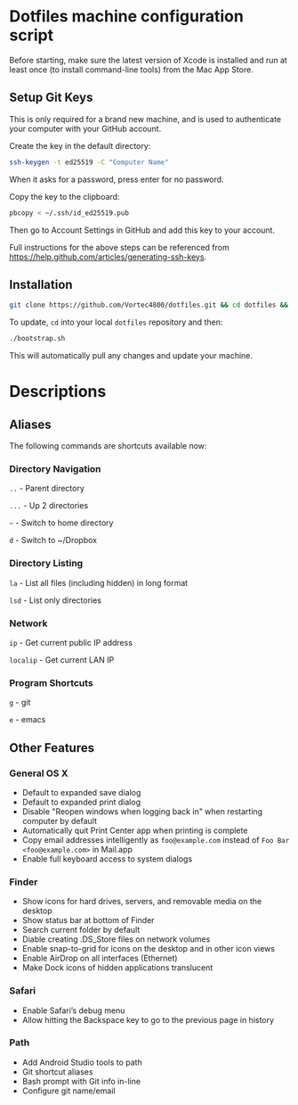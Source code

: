 # Dotfiles machine configuration script

Before starting, make sure the latest version of Xcode is installed and run at least once (to install command-line tools) from the Mac App Store.

## Setup Git Keys

This is only required for a brand new machine, and is used to authenticate your computer with your GitHub account.

Create the key in the default directory:

```bash
ssh-keygen -t ed25519 -C "Computer Name"
```

When it asks for a password, press enter for no password.

Copy the key to the clipboard:

```bash
pbcopy < ~/.ssh/id_ed25519.pub
```

Then go to Account Settings in GitHub and add this key to your account.

Full instructions for the above steps can be referenced from https://help.github.com/articles/generating-ssh-keys.

## Installation

```bash
git clone https://github.com/Vortec4800/dotfiles.git && cd dotfiles && ./bootstrap.sh
```

To update, `cd` into your local `dotfiles` repository and then:

```bash
./bootstrap.sh
```

This will automatically pull any changes and update your machine.

# Descriptions

## Aliases

The following commands are shortcuts available now:

### Directory Navigation

`..` - Parent directory

`...` - Up 2 directories

`~` - Switch to home directory

`d` - Switch to ~/Dropbox

### Directory Listing

`la` - List all files (including hidden) in long format

`lsd` - List only directories

### Network

`ip` - Get current public IP address

`localip` - Get current LAN IP

### Program Shortcuts

`g` - git

`e` - emacs

## Other Features

### General OS X
* Default to expanded save dialog
* Default to expanded print dialog
* Disable "Reopen windows when logging back in" when restarting computer by default
* Automatically quit Print Center app when printing is complete
* Copy email addresses intelligently as `foo@example.com` instead of `Foo Bar <foo@example.com>` in Mail.app
* Enable full keyboard access to system dialogs

### Finder
* Show icons for hard drives, servers, and removable media on the desktop
* Show status bar at bottom of Finder
* Search current folder by default
* Diable creating .DS_Store files on network volumes
* Enable snap-to-grid for icons on the desktop and in other icon views
* Enable AirDrop on all interfaces (Ethernet)
* Make Dock icons of hidden applications translucent

### Safari
* Enable Safari’s debug menu
* Allow hitting the Backspace key to go to the previous page in history

### Path
* Add Android Studio tools to path
* Git shortcut aliases
* Bash prompt with Git info in-line
* Configure git name/email
